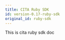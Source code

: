 ```yaml
---
title: CITA Ruby SDK
id: version-0.17-ruby-sdk
original_id: ruby-sdk
---
```

This is cita ruby sdk doc